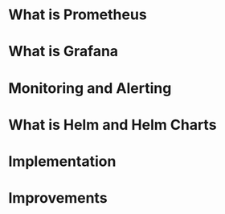 # What is Prometheus 

# What is Grafana 

# Monitoring and Alerting 

# What is Helm and Helm Charts 

# Implementation 

# Improvements 